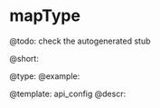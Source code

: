 mapType
=============

@todo:
	check the autogenerated stub


@short:
	

@type: 
@example:


@template:	api_config
@descr:


